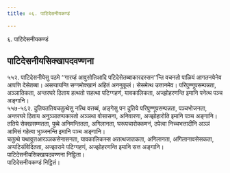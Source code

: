 ```yaml
---
title: ०६. पाटिदेसनीयकण्डं

---
```

६. पाटिदेसनीयकण्डं  


## पाटिदेसनीयसिक्खापदवण्णना

५५२. पाटिदेसनीयेसु पठमे ‘‘गारय्हं आवुसोतिआदि पटिदेसेतब्बाकारदस्सन’’न्ति वचनतो पाळियं आगतनयेनेव आपत्ति देसेतब्बा। असप्पायन्ति सग्गमोक्खानं अहितं अननुकूलं। सेसमेत्थ उत्तानमेव। परिपुण्णूपसम्पन्नता, अञ्ञातिकता, अन्तरघरे ठिताय हत्थतो सहत्था पटिग्गहणं, यावकालिकता, अज्झोहरणन्ति इमानि पनेत्थ पञ्च अङ्गानि।  
५५७-५६२. दुतियततियचतुत्थेसु नत्थि वत्तब्बं, अङ्गेसु पन दुतिये परिपुण्णूपसम्पन्नता, पञ्चभोजनता, अन्तरघरे ठिताय अनुञ्ञातप्पकारतो अञ्ञथा वोसासना, अनिवारणा, अज्झोहारोति इमानि पञ्च अङ्गानि।  
ततिये सेक्खसम्मतता, पुब्बे अनिमन्तितता, अगिलानता, घरूपचारोक्कमनं, ठपेत्वा निच्चभत्तादीनि अञ्ञं आमिसं गहेत्वा भुञ्जनन्ति इमानि पञ्च अङ्गानि।  
चतुत्थे यथावुत्तआरञ्ञकसेनासनता, यावकालिकस्स अतत्थजातकता, अगिलानता, अगिलानावसेसकता, अप्पटिसंविदितता, अज्झारामे पटिग्गहणं, अज्झोहरणन्ति इमानि सत्त अङ्गानि।  
पाटिदेसनीयसिक्खापदवण्णना निट्ठिता।  
पाटिदेसनीयकण्डं निट्ठितं।  